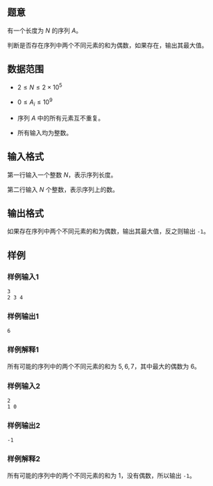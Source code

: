 ## 题意

有一个长度为 $N$ 的序列 $A$。

判断是否存在序列中两个不同元素的和为偶数，如果存在，输出其最大值。

## 数据范围

- $2\leq N\leq 2\times 10^5$

- $0\leq A_i\leq 10^9$

- 序列 $A$ 中的所有元素互不重复。

- 所有输入均为整数。

## 输入格式

第一行输入一个整数 $N$，表示序列长度。

第二行输入 $N$ 个整数，表示序列上的数。

## 输出格式

如果存在序列中两个不同元素的和为偶数，输出其最大值，反之则输出 `-1`。

## 样例

### 样例输入1

```
3
2 3 4
```

### 样例输出1

```
6
```

### 样例解释1

所有可能的序列中的两个不同元素的和为 $5,6,7$，其中最大的偶数为 $6$。

### 样例输入2

```
2
1 0
```

### 样例输出2

```
-1
```

### 样例解释2

所有可能的序列中的两个不同元素的和为 $1$，没有偶数，所以输出 `-1`。